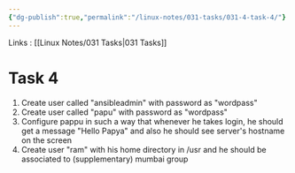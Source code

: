 ```yaml
---
{"dg-publish":true,"permalink":"/linux-notes/031-tasks/031-4-task-4/"}
---
```


Links : [[Linux Notes/031 Tasks\|031 Tasks]]

# Task 4

1. Create user called "ansibleadmin" with password as "wordpass"
2. Create user called "papu" with password as "wordpass"
3. Configure pappu in such a way that whenever he takes login, he should get a message "Hello Papya" and also he should see server's hostname on the screen
4. Create user "ram" with his home directory in /usr and he should be associated to (supplementary) mumbai group